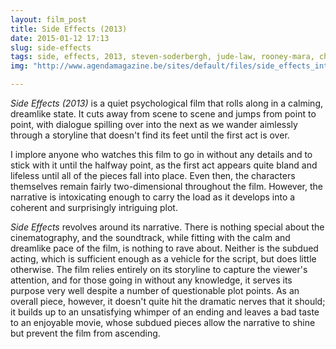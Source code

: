 ```yaml
---
layout: film_post
title: Side Effects (2013)
date: 2015-01-12 17:13 
slug: side-effects
tags: side, effects, 2013, steven-soderbergh, jude-law, rooney-mara, channing-tatum
img: "http://www.agendamagazine.be/sites/default/files/side_effects_interview_rooney_mara.jpg"

---
```


_Side Effects (2013)_ is a quiet psychological film that rolls along in a calming, dreamlike state. It cuts away from scene to scene and jumps from point to point, with dialogue spilling over into the next as we wander aimlessly through a storyline that doesn't find its feet until the first act is over.

I implore anyone who watches this film to go in without any details and to stick with it until the halfway point, as the first act appears quite bland and lifeless until all of the pieces fall into place. Even then, the characters themselves remain fairly two-dimensional throughout the film. However, the narrative is intoxicating enough to carry the load as it develops into a coherent and surprisingly intriguing plot.

_Side Effects_ revolves around its narrative. There is nothing special about the cinematography, and the soundtrack, while fitting with the calm and dreamlike pace of the film, is nothing to rave about. Neither is the subdued acting, which is sufficient enough as a vehicle for the script, but does little otherwise. The film relies entirely on its storyline to capture the viewer's attention, and for those going in without any knowledge, it serves its purpose very well despite a number of questionable plot points. As an overall piece, however, it doesn't quite hit the dramatic nerves that it should; it builds up to an unsatisfying whimper of an ending and leaves a bad taste to an enjoyable movie, whose subdued pieces allow the narrative to shine but prevent the film from ascending.